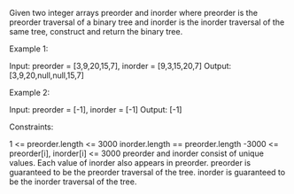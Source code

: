 Given two integer arrays preorder and inorder where preorder is the preorder
traversal of a binary tree and inorder is the inorder traversal of the same
tree, construct and return the binary tree.


Example 1:


Input: preorder = [3,9,20,15,7], inorder = [9,3,15,20,7]
Output: [3,9,20,null,null,15,7]


Example 2:


Input: preorder = [-1], inorder = [-1]
Output: [-1]



Constraints:


1 <= preorder.length <= 3000
inorder.length == preorder.length
-3000 <= preorder[i], inorder[i] <= 3000
preorder and inorder consist of unique values.
Each value of inorder also appears in preorder.
preorder is guaranteed to be the preorder traversal of the tree.
inorder is guaranteed to be the inorder traversal of the tree.




